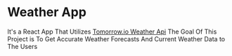 # Weather App

It's a React App That Utilizes [Tomorrow.io Weather Api](https://www.tomorrow.io/v2/)
The Goal Of This Project is To Get Accurate Weather Forecasts And Current Weather Data to The Users

